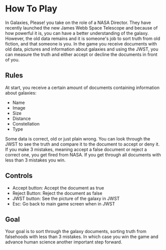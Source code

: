 # How To Play
In Galaxies, Please! you take on the role of a NASA Director. They have recently launched the new James Webb Space Telescope and because of how powerful it is, you can have a better understanding of the galaxy. However, the old data remains and it is someone's job to sort truth from old fiction, and that someone is you. In the game you receive documents with old data, pictures and information about galaxies and using the JWST, you can measure the truth and either accept or decline the documents in front of you.

## Rules

At start, you receive a certain amount of documents containing information about galaxies:

- Name
- Image
- Size
- Distance
- Constellation
- Type

Some data is correct, old or just plain wrong.  You can look through the JWST to see the truth and compare it to the document to accept or deny it.  If you make 3 mistakes, meaning accept a false document or reject a correct one, you get fired from NASA.  If you get through all documents with less than 3 mistakes you win.

## Controls

- Accept button: Accept the document as true
- Reject Button: Reject the document as false
- JWST button: See the picture of the galaxy in JWST
- Esc: Go back to main game screen when in JWST

## Goal

Your goal is to sort through the galaxy documents, sorting truth from falsehoods with less than 3 mistakes. In which case you win the game and advance human science another important step forward.